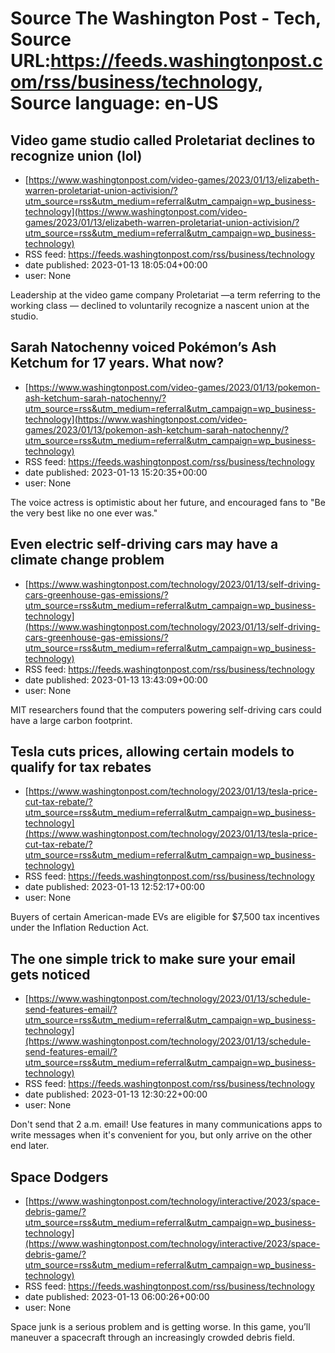 # Source The Washington Post - Tech, Source URL:https://feeds.washingtonpost.com/rss/business/technology, Source language: en-US

## Video game studio called Proletariat declines to recognize union (lol)
 - [https://www.washingtonpost.com/video-games/2023/01/13/elizabeth-warren-proletariat-union-activision/?utm_source=rss&utm_medium=referral&utm_campaign=wp_business-technology](https://www.washingtonpost.com/video-games/2023/01/13/elizabeth-warren-proletariat-union-activision/?utm_source=rss&utm_medium=referral&utm_campaign=wp_business-technology)
 - RSS feed: https://feeds.washingtonpost.com/rss/business/technology
 - date published: 2023-01-13 18:05:04+00:00
 - user: None

Leadership at the video game company Proletariat —a term referring to the working class — declined to voluntarily recognize a nascent union at the studio.

## Sarah Natochenny voiced Pokémon’s Ash Ketchum for 17 years. What now?
 - [https://www.washingtonpost.com/video-games/2023/01/13/pokemon-ash-ketchum-sarah-natochenny/?utm_source=rss&utm_medium=referral&utm_campaign=wp_business-technology](https://www.washingtonpost.com/video-games/2023/01/13/pokemon-ash-ketchum-sarah-natochenny/?utm_source=rss&utm_medium=referral&utm_campaign=wp_business-technology)
 - RSS feed: https://feeds.washingtonpost.com/rss/business/technology
 - date published: 2023-01-13 15:20:35+00:00
 - user: None

The voice actress is optimistic about her future, and encouraged fans to "Be the very best like no one ever was."

## Even electric self-driving cars may have a climate change problem
 - [https://www.washingtonpost.com/technology/2023/01/13/self-driving-cars-greenhouse-gas-emissions/?utm_source=rss&utm_medium=referral&utm_campaign=wp_business-technology](https://www.washingtonpost.com/technology/2023/01/13/self-driving-cars-greenhouse-gas-emissions/?utm_source=rss&utm_medium=referral&utm_campaign=wp_business-technology)
 - RSS feed: https://feeds.washingtonpost.com/rss/business/technology
 - date published: 2023-01-13 13:43:09+00:00
 - user: None

MIT researchers found that the computers powering self-driving cars could have a large carbon footprint.

## Tesla cuts prices, allowing certain models to qualify for tax rebates
 - [https://www.washingtonpost.com/technology/2023/01/13/tesla-price-cut-tax-rebate/?utm_source=rss&utm_medium=referral&utm_campaign=wp_business-technology](https://www.washingtonpost.com/technology/2023/01/13/tesla-price-cut-tax-rebate/?utm_source=rss&utm_medium=referral&utm_campaign=wp_business-technology)
 - RSS feed: https://feeds.washingtonpost.com/rss/business/technology
 - date published: 2023-01-13 12:52:17+00:00
 - user: None

Buyers of certain American-made EVs are eligible for $7,500 tax incentives under the Inflation Reduction Act.

## The one simple trick to make sure your email gets noticed
 - [https://www.washingtonpost.com/technology/2023/01/13/schedule-send-features-email/?utm_source=rss&utm_medium=referral&utm_campaign=wp_business-technology](https://www.washingtonpost.com/technology/2023/01/13/schedule-send-features-email/?utm_source=rss&utm_medium=referral&utm_campaign=wp_business-technology)
 - RSS feed: https://feeds.washingtonpost.com/rss/business/technology
 - date published: 2023-01-13 12:30:22+00:00
 - user: None

Don't send that 2 a.m. email! Use features in many communications apps to write messages when it's convenient for you, but only arrive on the other end later.

## Space Dodgers
 - [https://www.washingtonpost.com/technology/interactive/2023/space-debris-game/?utm_source=rss&utm_medium=referral&utm_campaign=wp_business-technology](https://www.washingtonpost.com/technology/interactive/2023/space-debris-game/?utm_source=rss&utm_medium=referral&utm_campaign=wp_business-technology)
 - RSS feed: https://feeds.washingtonpost.com/rss/business/technology
 - date published: 2023-01-13 06:00:26+00:00
 - user: None

Space junk is a serious problem and is getting worse. In this game, you’ll maneuver a spacecraft through an increasingly crowded debris field.
